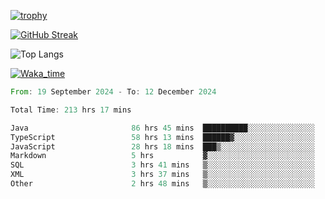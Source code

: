 <!--
**ren-joey/ren-joey** is a ✨ _special_ ✨ repository because its `README.md` (this file) appears on your GitHub profile.

Here are some ideas to get you started:

- 🔭 I’m currently working on ...
- 🌱 I’m currently learning ...
- 👯 I’m looking to collaborate on ...
- 🤔 I’m looking for help with ...
- 💬 Ask me about ...
- 📫 How to reach me: ...
- 😄 Pronouns: ...
- ⚡ Fun fact: ...
-->

[![trophy](https://github-profile-trophy.vercel.app/?username=ren-joey&theme=darkhub&column=5)](https://github.com/ren-joey)

[![GitHub Streak](https://streak-stats.demolab.com/?user=ren-joey&theme=dark)](https://github.com/ren-joey)

![Top Langs](https://github-readme-stats.vercel.app/api/top-langs?username=ren-joey&show_icons=true&layout=compact&locale=en&hide=html,CSS,scss,Pug,Twig&theme=dark)

[![Waka_time](https://github-readme-stats.vercel.app/api/wakatime?username=joeyren&theme=dark)](https://github.com/ren-joey)

<!--START_SECTION:waka-->

```rust
From: 19 September 2024 - To: 12 December 2024

Total Time: 213 hrs 17 mins

Java                       86 hrs 45 mins  ██████████░░░░░░░░░░░░░░░   40.14 %
TypeScript                 58 hrs 13 mins  ██████▓░░░░░░░░░░░░░░░░░░   26.94 %
JavaScript                 28 hrs 18 mins  ███▒░░░░░░░░░░░░░░░░░░░░░   13.10 %
Markdown                   5 hrs           ▓░░░░░░░░░░░░░░░░░░░░░░░░   02.32 %
SQL                        3 hrs 41 mins   ▒░░░░░░░░░░░░░░░░░░░░░░░░   01.71 %
XML                        3 hrs 37 mins   ▒░░░░░░░░░░░░░░░░░░░░░░░░   01.67 %
Other                      2 hrs 48 mins   ▒░░░░░░░░░░░░░░░░░░░░░░░░   01.30 %
```

<!--END_SECTION:waka-->
